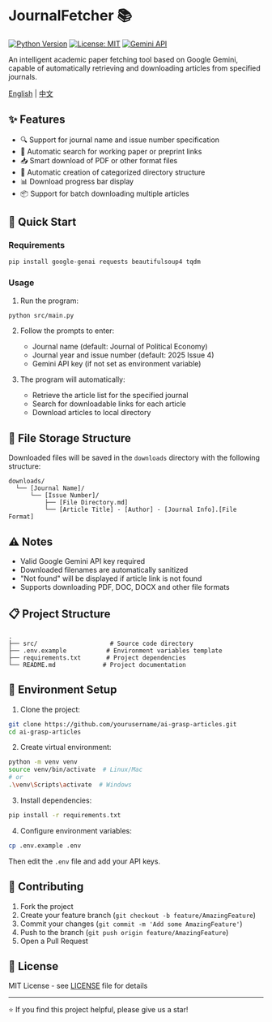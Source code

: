 # JournalFetcher 📚

[![Python Version](https://img.shields.io/badge/python-3.8%2B-blue)](https://www.python.org/)
[![License: MIT](https://img.shields.io/badge/License-MIT-yellow.svg)](https://opensource.org/licenses/MIT)
[![Gemini API](https://img.shields.io/badge/Gemini-API-orange)](https://ai.google.dev/)

An intelligent academic paper fetching tool based on Google Gemini, capable of automatically retrieving and downloading articles from specified journals.

[English](README.md) | [中文](README_ch.md)

## ✨ Features

- 🔍 Support for journal name and issue number specification
- 🔗 Automatic search for working paper or preprint links
- 📥 Smart download of PDF or other format files
- 📁 Automatic creation of categorized directory structure
- 📊 Download progress bar display
- 📦 Support for batch downloading multiple articles

## 🚀 Quick Start

### Requirements

```bash
pip install google-genai requests beautifulsoup4 tqdm
```

### Usage

1. Run the program:
```bash
python src/main.py
```

2. Follow the prompts to enter:
   - Journal name (default: Journal of Political Economy)
   - Journal year and issue number (default: 2025 Issue 4)
   - Gemini API key (if not set as environment variable)

3. The program will automatically:
   - Retrieve the article list for the specified journal
   - Search for downloadable links for each article
   - Download articles to local directory

## 📂 File Storage Structure

Downloaded files will be saved in the `downloads` directory with the following structure:

```
downloads/
  └── [Journal Name]/
      └── [Issue Number]/
          ├── [File Directory.md]
          └── [Article Title] - [Author] - [Journal Info].[File Format]
```

## ⚠️ Notes

- Valid Google Gemini API key required
- Downloaded filenames are automatically sanitized
- "Not found" will be displayed if article link is not found
- Supports downloading PDF, DOC, DOCX and other file formats

## 📋 Project Structure

```
.
├── src/                    # Source code directory
├── .env.example           # Environment variables template
├── requirements.txt       # Project dependencies
└── README.md             # Project documentation
```

## 🔧 Environment Setup

1. Clone the project:
```bash
git clone https://github.com/yourusername/ai-grasp-articles.git
cd ai-grasp-articles
```

2. Create virtual environment:
```bash
python -m venv venv
source venv/bin/activate  # Linux/Mac
# or
.\venv\Scripts\activate  # Windows
```

3. Install dependencies:
```bash
pip install -r requirements.txt
```

4. Configure environment variables:
```bash
cp .env.example .env
```
Then edit the `.env` file and add your API keys.

## 🤝 Contributing

1. Fork the project
2. Create your feature branch (`git checkout -b feature/AmazingFeature`)
3. Commit your changes (`git commit -m 'Add some AmazingFeature'`)
4. Push to the branch (`git push origin feature/AmazingFeature`)
5. Open a Pull Request

## 📄 License

MIT License - see [LICENSE](LICENSE) file for details

---
⭐ If you find this project helpful, please give us a star! 
